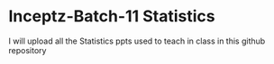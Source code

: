 # Inceptz-Batch-11 Statistics
I will upload all the Statistics ppts used to teach in class in this github repository
